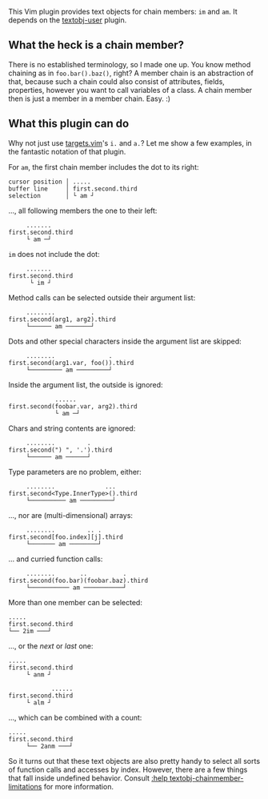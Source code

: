 This Vim plugin provides text objects for chain members: `im` and `am`. It
depends on the [textobj-user](https://github.com/kana/vim-textobj-user)
plugin.

## What the heck is a chain member?

There is no established terminology, so I made one up. You know method
chaining as in `foo.bar().baz()`, right? A member chain is an abstraction
of that, because such a chain could also consist of attributes, fields,
properties, however you want to call variables of a class. A chain member then
is just a member in a member chain. Easy. :)

## What this plugin can do

Why not just use [targets.vim](https://github.com/wellle/targets.vim)'s `i.` and `a.`?
Let me show a few examples, in the fantastic notation of that plugin.

For `am`, the first chain member includes the dot to its right:
```
cursor position │ .....
buffer line     │ first.second.third
selection       │ └ am ┘
```

..., all following members the one to their left:
```
     .......
first.second.third
     └ am ─┘
```

`im` does not include the dot:
```
     .......
first.second.third
      └ im ┘
```

Method calls can be selected outside their argument list:
```
     ........          .
first.second(arg1, arg2).third
     └────── am ───────┘
```

Dots and other special characters inside the argument list are skipped:
```
     ........               .
first.second(arg1.var, foo()).third
     └───────── am ─────────┘
```

Inside the argument list, the outside is ignored:
```
             ......
first.second(foobar.var, arg2).third
             └ am ─┘
```

Chars and string contents are ignored:
```
     ........         .
first.second(") ", '.').third
     └────── am ──────┘
```

Type parameters are no problem, either:
```
     ........              ...
first.second<Type.InnerType>().third
     └────────── am ─────────┘
```

..., nor are (multi-dimensional) arrays:
```
     ........         .. .
first.second[foo.index][j].third
     └─────── am ────────┘
```

... and curried function calls:
```
     ........       ..          .
first.second(foo.bar)(foobar.baz).third
     └─────────── am ───────────┘
```

More than one member can be selected:
```
.....
first.second.third
└── 2im ───┘
```

..., or the *next* or *last* one:
```
.....
first.second.third
     └ anm ┘

            ......
first.second.third
     └ alm ┘
```

..., which can be combined with a count:
```
.....
first.second.third
     └── 2anm ───┘
```

So it turns out that these text objects are also pretty handy to select all
sorts of function calls and accesses by index. However, there are a few things
that fall inside undefined behavior. Consult [:help
textobj-chainmember-limitations](https://github.com/D4KU/vim-textobj-chainmember/blob/main/doc/textobj-chainmember.txt#L107)
for more information.
